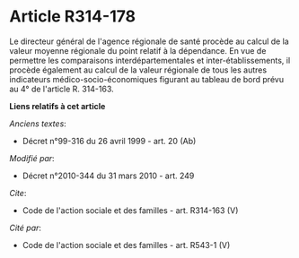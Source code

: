 # Article R314-178

Le directeur général de l'agence régionale de santé procède au calcul de la valeur moyenne régionale du point relatif à la
dépendance. En vue de permettre les comparaisons interdépartementales et inter-établissements, il procède également au calcul
de la valeur régionale de tous les autres indicateurs médico-socio-économiques figurant au tableau de bord prévu au 4° de
l'article R. 314-163.

**Liens relatifs à cet article**

_Anciens textes_:

  - Décret n°99-316 du 26 avril 1999 - art. 20 (Ab)

_Modifié par_:

  - Décret n°2010-344 du 31 mars 2010 - art. 249

_Cite_:

  - Code de l'action sociale et des familles - art. R314-163 (V)

_Cité par_:

  - Code de l'action sociale et des familles - art. R543-1 (V)
